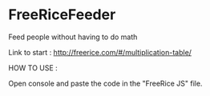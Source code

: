 # FreeRiceFeeder
Feed people without having to do math


Link to start :  http://freerice.com/#/multiplication-table/

HOW TO USE :


Open console and paste the code in the "FreeRice JS" file.

